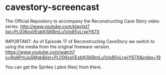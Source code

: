 cavestory-screencast
====================

The Official Repository to accompany the Reconstructing Cave Story video series. http://www.youtube.com/playlist?list=PL006xsVEsbKjSKBmLu1clo85yLrwjY67X

IMPORTANT: As of Episode 17 of Reconstructing CaveStory we switch to using the media from the original freeware version. https://www.youtube.com/watch?v=RqAPmJuSMgk&list=PL006xsVEsbKjSKBmLu1clo85yLrwjY67X&index=19

You can get the Sprites (.pbm files) from there.
